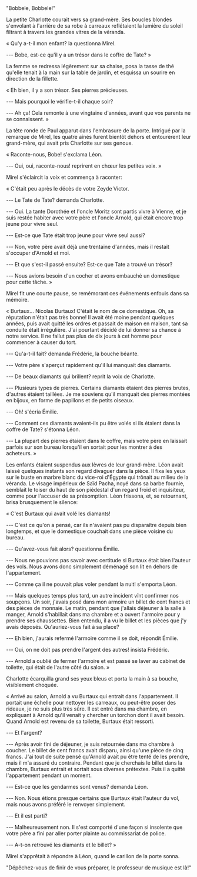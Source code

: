 <!--
C02S04: Burtaux
Personnages:
  - Les enfants Grünberg
  - Maria Schorr
  - Adolphe Grünberg
  - Arnold Grünberg
  - Nicolas Burtaux
Résumé: Charlotte demande à Maria pourquoi Adolphe ferme toujours à clé son
coffre. Maria raconte aux enfants l'épisode du vol des diamants en 1853.
Adolphe ajoute qu'elle n'a pas fait mention des bouteilles de vin. Elle répond
que c'est pour ne pas les encourager à faire de même.
-->


## 

"Bobbele, Bobbele!"

La petite Charlotte courait vers sa grand-mère.
Ses boucles blondes s'envolant
à l'arrière de sa robe à carreaux reflétaient la lumière du soleil filtrant
à travers les grandes vitres de la véranda.

« Qu'y a-t-il mon enfant? la questionna Mirel.

--- Bobe, est-ce qu'il y a un trésor dans le coffre de Tate? »

La femme se redressa légèrement sur sa chaise, posa la tasse de thé qu'elle
tenait à la main sur la table de jardin, et esquissa un sourire en direction de
la fillette.

« Eh bien, il y a son trésor. Ses pierres précieuses.

--- Mais pourquoi le vérifie-t-il chaque soir?

--- Ah ça! Cela remonte à une vingtaine d'années, avant que vos parents ne se
connaissent. »


La tête ronde de Paul apparut dans l'embrasure de la porte. Intrigué par la
remarque de Mirel, les quatre aînés furent bientôt dehors et entourèrent leur
grand-mère, qui avait pris Charlotte sur ses genoux.

« Raconte-nous, Bobe! s'exclama Léon.

--- Oui, oui, raconte-nous! reprirent en chœur les petites voix. »


Mirel s'éclaircit la voix et commença à raconter:

« C'était peu après le décès de votre Zeyde Victor.

--- Le Tate de Tate? demanda Charlotte.

--- Oui. La tante Dorothée et l'oncle Moritz sont partis vivre à Vienne,
et je suis restée habiter avec votre père et l'oncle Arnold, qui était encore trop
jeune pour vivre seul.

--- Est-ce que Tate était trop jeune pour vivre seul aussi?

--- Non, votre père avait déjà une trentaine d'années, mais il restait
s'occuper d'Arnold et moi.

--- Et que s'est-il passé ensuite? Est-ce que Tate a trouvé un trésor?

--- Nous avions besoin d'un cocher et avons embauché un domestique pour cette
tâche. »


Mirel fit une courte pause, se remémorant ces événements enfouis dans sa
mémoire.

« Burtaux… Nicolas Burtaux! C'était le nom de ce domestique. Oh, sa réputation
n'était pas très bonne! Il avait été moine pendant quelques années,
puis avait quitté les ordres et passait de maison en maison, tant sa conduite
était irrégulière. J'ai pourtant décidé de lui donner sa chance à notre
service. Il ne fallut pas plus de dix jours à cet homme pour commencer à causer
du tort.


--- Qu'a-t-il fait? demanda Frédéric, la bouche béante.

--- Votre père s'aperçut rapidement qu'il lui manquait des diamants.

--- De beaux diamants qui brillent? reprit la voix de Charlotte.

--- Plusieurs types de pierres. Certains diamants étaient des pierres brutes,
d'autres étaient taillées. Je me souviens qu'il manquait des pierres montées en
bijoux, en forme de papillons et de petits oiseaux.

--- Oh! s'écria Émilie.

--- Comment ces diamants avaient-ils pu être volés si ils étaient dans la
coffre de Tate? s'étonna Léon.

--- La plupart des pierres étaient dans le coffre, mais votre père en laissait
parfois sur son bureau lorsqu'il en sortait pour les montrer à des acheteurs. »


Les enfants étaient suspendus aux lèvres de leur grand-mère.
Léon avait laissé quelques instants son regard divaguer dans la pièce.
Il fixa les yeux sur le buste en marbre blanc du vice-roi d'Égypte qui trônait au
milieu de la véranda. Le visage impérieux de Saïd Pacha, noyé dans sa
barbe fournie, semblait le toiser du haut de son piédestal d'un regard froid et
inquisiteur, comme pour l'accuser de sa présomption.
Léon frissona, et, se retournant, brisa brusquement le silence:

« C'est Burtaux qui avait volé les diamants!

--- C'est ce qu'on a pensé, car ils n'avaient pas pu disparaître depuis bien
longtemps, et que le domestique couchait dans une pièce voisine du bureau.

--- Qu'avez-vous fait alors? questionna Émilie.

--- Nous ne pouvions pas savoir avec certitude si Burtaux était bien l'auteur
des vols. Nous avons donc simplement déménagé son lit en dehors de
l'appartement.

--- Comme ça il ne pouvait plus voler pendant la nuit! s'emporta Léon.

--- Mais quelques temps plus tard, un autre incident vînt confirmer nos
soupçons. Un soir, j'avais posé dans mon armoire un billet de cent francs et
des pièces de monnaie. Le matin, pendant que j'allais déjeuner à la salle
à manger, Arnold s'habillait dans ma chambre et a ouvert l'armoire pour
y prendre ses chaussettes. Bien entendu, il a vu le billet et les pièces que
j'y avais déposés. Qu'auriez-vous fait à sa place?

--- Eh bien, j'aurais refermé l'armoire comme il se doit, répondit Émilie.

--- Oui, on ne doit pas prendre l'argent des autres! insista Frédéric.

--- Arnold a oublié de fermer l'armoire et est passé se laver
au cabinet de toilette, qui était de l'autre côté du salon. »

Charlotte écarquilla grand ses yeux bleus et porta la main à sa bouche,
visiblement choquée.

« Arrivé au salon, Arnold a vu Burtaux qui entrait dans l'appartement. Il
portait une échelle pour nettoyer les carreaux, ou peut-être poser des rideaux,
je ne suis plus très sûre. Il est entré dans ma chambre, en expliquant à Arnold
qu'il venait y chercher un torchon dont il avait besoin. Quand Arnold est
revenu de sa toilette, Burtaux était ressorti.

--- Et l'argent?

--- Après avoir fini de déjeuner, je suis retournée dans ma chambre à coucher.
Le billet de cent francs avait disparu, ainsi qu'une pièce de cinq francs. J'ai
tout de suite pensé qu'Arnold avait pu être tenté de les prendre, mais il m'a
assuré du contraire. Pendant que je cherchais le billet dans la chambre,
Burtaux entrait et sortait sous diverses prétextes. Puis il a quitté
l'appartement pendant un moment.

--- Est-ce que les gendarmes sont venus? demanda Léon.

--- Non. Nous étions presque certains que Burtaux était l'auteur du vol, mais
nous avons préféré le renvoyer simplement.

--- Et il est parti?

--- Malheureusement non. Il s'est comporté d'une façon si insolente que votre
père a fini par aller porter plainte au commissariat de police.

--- A-t-on retrouvé les diamants et le billet? »


Mirel s'apprêtait à répondre à Léon, quand le carillon de la porte sonna.


"Dépêchez-vous de finir de vous préparer, le professeur de musique est là!"
